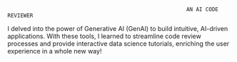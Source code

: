                                                             AN AI CODE REVIEWER
                                                            
I delved into the power of Generative AI (GenAI) to build intuitive, AI-driven applications. With these tools, I learned to streamline code review processes and provide interactive data science tutorials, enriching the user experience in a whole new way!
